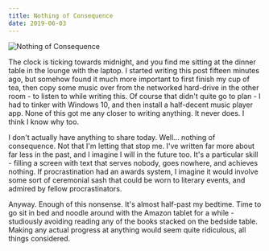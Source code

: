 ```yaml
---
title: Nothing of Consequence
date: 2019-06-03
---
```


![Nothing of Consequence](https://source.unsplash.com/di8ognBauG0/1600x900)

The clock is ticking towards midnight, and you find me sitting at the dinner table in the lounge with the laptop. I started writing this post fifteen minutes ago, but somehow found it much more important to first finish my cup of tea, then copy some music over from the networked hard-drive in the other room - to listen to while writing this. Of course that didn't quite go to plan - I had to tinker with Windows 10, and then install a half-decent music player app. None of this got me any closer to writing anything. It never does. I think I know why too.

I don't actually have anything to share today. Well... nothing of consequence. Not that I'm letting that stop me. I've written far more about far less in the past, and I imagine I will in the future too. It's a particular skill - filling a screen with text that serves nobody, goes nowhere, and achieves nothing. If procrastination had an awards system, I imagine it would involve some sort of ceremonial sash that could be worn to literary events, and admired by fellow procrastinators.

Anyway. Enough of this nonsense. It's almost half-past my bedtime. Time to go sit in bed and noodle around with the Amazon tablet for a while - studiously avoiding reading any of the books stacked on the bedside table. Making any actual progress at anything would seem quite ridiculous, all things considered.